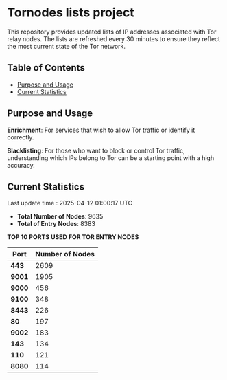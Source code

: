 # Tornodes lists project

This repository provides updated lists of IP addresses associated with Tor relay nodes. The lists are refreshed every 30 minutes to ensure they reflect the most current state of the Tor network.

## Table of Contents

- [Purpose and Usage](#purpose-and-usage)
- [Current Statistics](#current-statistics)


## Purpose and Usage

**Enrichment**: For services that wish to allow Tor traffic or identify it correctly.

**Blacklisting**: For those who want to block or control Tor traffic, understanding which IPs belong to Tor can be a starting point with a high accuracy.

## Current Statistics

Last update time : 2025-04-12 01:00:17 UTC

- **Total Number of Nodes**: 9635
- **Total of Entry Nodes**: 8383

**TOP 10 PORTS USED FOR TOR ENTRY NODES**

| **Port** | **Number of Nodes** |
|------|-----------------|
| **443**   | 2609  |
| **9001**   | 1905  |
| **9000**   | 456  |
| **9100**   | 348  |
| **8443**   | 226  |
| **80**   | 197  |
| **9002**   | 183  |
| **143**   | 134  |
| **110**   | 121  |
| **8080**   | 114  |


